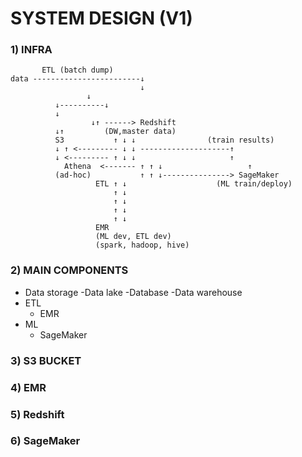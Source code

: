 # SYSTEM DESIGN (V1)

### 1) INFRA 

```
       ETL (batch dump)
data ------------------------↓
                             ↓
			     ↓
		  ↓----------↓    
		  ↓          
                  ↓↑ ------> Redshift 
		  ↓↑	     (DW,master data)             
		  S3           ↑ ↓ ↓                (train results)
		  ↓ ↑ <--------- ↓ ↓ --------------------↑
		  ↓ <--------- ↑ ↓ ↓                     ↑
            Athena  <------- ↑ ↑ ↓        	         ↑
          (ad-hoc)           ↑ ↑ ↓---------------> SageMaker
		           ETL ↑ ↓                    (ML train/deploy)
		               ↑ ↓
		               ↑ ↓
		               ↑ ↓
		               ↑ ↓
			       EMR 
			       (ML dev, ETL dev)
			       (spark, hadoop, hive)

```

### 2) MAIN COMPONENTS 

* Data storage
 -Data lake
 -Database 
 -Data warehouse 
* ETL
   - EMR
* ML
   - SageMaker

### 3) S3 BUCKET 

### 4) EMR 

### 5) Redshift

### 6) SageMaker
